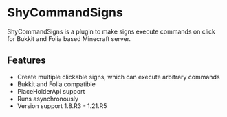 
# ShyCommandSigns

ShyCommandSigns is a plugin to make signs execute commands on click for Bukkit and Folia based Minecraft server.

## Features

* Create multiple clickable signs, which can execute arbitrary commands
* Bukkit and Folia compatible
* PlaceHolderApi support
* Runs asynchronously
* Version support 1.8.R3 - 1.21.R5
